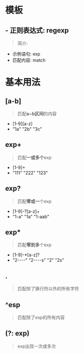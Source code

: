 
# 模板 

##  - 正则表达式: regexp
>  简介:
- 示例语句: exp
- 匹配内容: match

   
# 基本用法

##  [a-b]
> 匹配**a~b区间**的内容
- [1-9][a-z]
-  "1a" "2b" "3c" 

## exp+
> 匹配**一或多个**exp
- [1-9]+
- "111" "222" "123"

## exp?
> 匹配**零或一**个exp
- [1-9]-?[a-z]+
- "1-a" "1a" "1-aab"

## exp*
> 匹配**零到多**个exp
- [1-9]-*[a-z]?
- "2----" "2----s" "2" "2s"

## .
> 匹配除了换行符以外的所有字符

## ^esp
> 匹配除了esp的所有内容


## (?: exp)
> exp出现一次或多次
